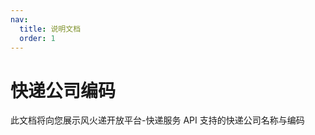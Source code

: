 ```yaml
---
nav:
  title: 说明文档
  order: 1
---
```


# 快递公司编码

此文档将向您展示风火递开放平台-快递服务 API 支持的快递公司名称与编码

<ExplainExpressCode />
